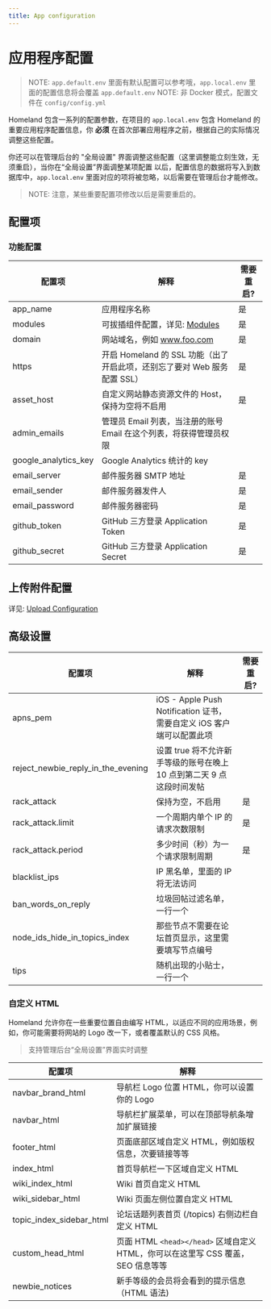```yaml
---
title: App configuration
---
```


# 应用程序配置

> NOTE: `app.default.env` 里面有默认配置可以参考哦，`app.local.env` 里面的配置信息将会覆盖 `app.default.env`
> NOTE: 非 Docker 模式，配置文件在 `config/config.yml`

Homeland 包含一系列的配置参数，在项目的 `app.local.env` 包含 Homeland 的重要应用程序配置信息，你 **必须** 在首次部署应用程序之前，根据自己的实际情况调整这些配置。

你还可以在管理后台的 "全局设置" 界面调整这些配置（这里调整能立刻生效，无须重启），当你在“全局设置”界面调整某项配置
以后，配置信息的数据将写入到数据库中，`app.local.env` 里面对应的项将被忽略，以后需要在管理后台才能修改。

> NOTE: 注意，某些重要配置项修改以后是需要重启的。

## 配置项

### 功能配置

| 配置项 |      解释      | 需要重启? |
|--------|--------------|----------------|
| app_name | 应用程序名称 | 是 |
| modules | 可拔插组件配置，详见: [Modules](/docs/configuration/modules) | 是 |
| domain | 网站域名，例如 www.foo.com | 是 |
| https | 开启 Homeland 的 SSL 功能（出了开启此项，还别忘了要对 Web 服务配置 SSL） | 是 |
| asset_host | 自定义网站静态资源文件的 Host，保持为空将不启用 | 是 |
| admin_emails | 管理员 Email 列表，当注册的账号 Email 在这个列表，将获得管理员权限 | |
| google_analytics_key | Google Analytics 统计的 key | |
| email_server | 邮件服务器 SMTP 地址 | 是 |
| email_sender | 邮件服务器发件人 | 是 |
| email_password | 邮件服务器密码 | 是 |
| github_token | GitHub 三方登录 Application Token | 是 |
| github_secret | GitHub 三方登录 Application Secret | 是 |

## 上传附件配置

详见: [Upload Configuration](/docs/configuration/upload)

## 高级设置

| 配置项 | 解释 | 需要重启? |
|--------|--------------|----------------|
| apns_pem | iOS - Apple Push Notification 证书，需要自定义 iOS 客户端可以配置此项 | |
| reject_newbie_reply_in_the_evening | 设置 true 将不允许新手等级的账号在晚上 10 点到第二天 9 点这段时间发帖 | |
| rack_attack | 保持为空，不启用 | 是 |
| rack_attack.limit | 一个周期内单个 IP 的请求次数限制 | 是 |
| rack_attack.period | 多少时间（秒）为一个请求限制周期 | 是 |
| blacklist_ips | IP 黑名单，里面的 IP 将无法访问 | |
| ban_words_on_reply | 垃圾回帖过滤名单，一行一个 | |
| node_ids_hide_in_topics_index | 那些节点不需要在论坛首页显示，这里需要填写节点编号 | |
| tips | 随机出现的小贴士，一行一个 | |


### 自定义 HTML

Homeland 允许你在一些重要位置自由编写 HTML，以适应不同的应用场景，例如，你可能需要将网站的 Logo 改一下，或者覆盖默认的 CSS 风格。

> 支持管理后台“全局设置”界面实时调整

| 配置项 | 解释 |
|--------| -------------- |
| navbar_brand_html | 导航栏 Logo 位置 HTML，你可以设置你的 Logo |
| navbar_html | 导航栏扩展菜单，可以在顶部导航条增加扩展链接 |
| footer_html | 页面底部区域自定义 HTML，例如版权信息，次要链接等等 |
| index_html | 首页导航栏一下区域自定义 HTML |
| wiki_index_html | Wiki 首页自定义 HTML |
| wiki_sidebar_html | Wiki 页面左侧位置自定义 HTML |
| topic_index_sidebar_html | 论坛话题列表首页 (/topics) 右侧边栏自定义 HTML |
| custom_head_html | 页面 HTML `<head></head>` 区域自定义 HTML，你可以在这里写 CSS 覆盖，SEO 信息等等 |
| newbie_notices | 新手等级的会员将会看到的提示信息（HTML 语法) |




